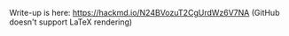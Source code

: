 Write-up is here: https://hackmd.io/N24BVozuT2CgUrdWz6V7NA
(GitHub doesn't support LaTeX rendering)
